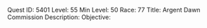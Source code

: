 Quest ID: 5401
Level: 55
Min Level: 50
Race: 77
Title: Argent Dawn Commission
Description: 
Objective: 

